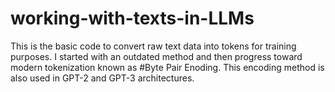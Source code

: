 # working-with-texts-in-LLMs
This is the basic code to convert raw text data into tokens for training purposes. I started with an outdated method and then progress toward modern tokenization known as #Byte Pair Enoding. This encoding method is also used in GPT-2 and GPT-3 architectures.

